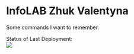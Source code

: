 # InfoLAB Zhuk Valentyna
Some commands I want to remember.

Status of Last Deployment:<br>
<img src="https://github.com/ZhukValentyna/InfoLAB/workflows/GitHubActions-InfoLAB/badge.svg?branch=main"><br>
